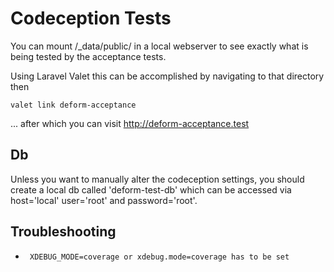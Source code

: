 # Codeception Tests
You can mount /_data/public/ in a local webserver to see exactly what is being tested by the acceptance tests.

Using Laravel Valet this can be accomplished by navigating to that directory then
```
valet link deform-acceptance
```
... after which you can visit http://deform-acceptance.test

## Db
Unless you want to manually alter the codeception settings, you should create a local db called 'deform-test-db' which 
can be accessed via host='local' user='root' and password='root'.

## Troubleshooting

 * ``` XDEBUG_MODE=coverage or xdebug.mode=coverage has to be set```
